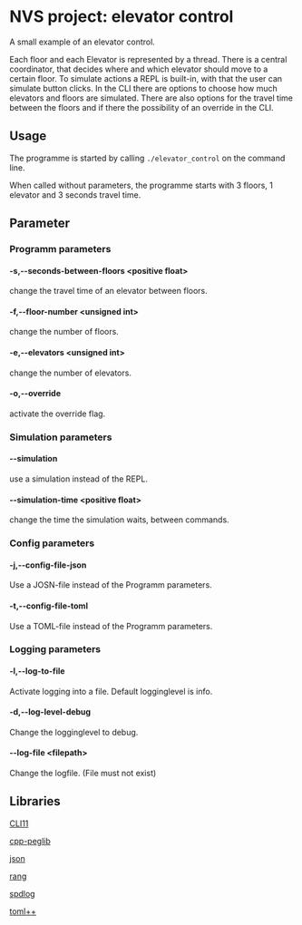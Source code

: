 # NVS project: elevator control

A small example of an elevator control.

Each floor and each Elevator is represented by a thread.
There is a central coordinator, that decides where and which elevator should move to a certain floor.
To simulate actions a REPL is built-in, with that the user can simulate button clicks.
In the CLI there are options to choose how much elevators and floors are simulated.
There are also options for the travel time between the floors and if there the possibility of an override in the CLI.

## Usage
The programme is started by calling `./elevator_control` on the command line. 

When called without parameters, the programme starts with 3 floors, 1 elevator and 3 seconds travel time.

## Parameter
### Programm parameters
#### -s,--seconds-between-floors \<positive float>
change the travel time of an elevator between floors.

#### -f,--floor-number \<unsigned int>
change the number of floors. 

#### -e,--elevators \<unsigned int>
change the number of elevators.

#### -o,--override
activate the override flag.

### Simulation parameters
#### --simulation
use a simulation instead of the REPL.

#### --simulation-time \<positive float>
change the time the simulation waits, between commands.

### Config parameters
#### -j,--config-file-json
Use a JOSN-file instead of the Programm parameters.

#### -t,--config-file-toml
Use a TOML-file instead of the Programm parameters.

### Logging parameters
#### -l,--log-to-file
Activate logging into a file. Default logginglevel is info.

#### -d,--log-level-debug
Change the logginglevel to debug.

#### --log-file \<filepath>
Change the logfile. (File must not exist)


## Libraries
[CLI11](https://github.com/CLIUtils/CLI11)

[cpp-peglib](https://github.com/yhirose/cpp-peglib)

[json](https://github.com/nlohmann/json)

[rang](https://github.com/agauniyal/rang)

[spdlog](https://github.com/gabime/spdlog)

[toml++](https://github.com/marzer/tomlplusplus/)

